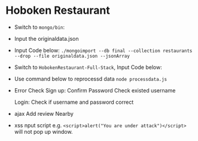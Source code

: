 # Hoboken Restaurant
* Switch to `mongo/bin`: 
* Input the originaldata.json 

* Input Code below:
     `./mongoimport --db final --collection restaurants --drop --file originaldata.json --jsonArray`

* Switch to `HobokenRestaurant-Full-Stack`, Input Code below:
* Use command below to reprocessd data
     `node processdata.js`


* Error Check 
  Sign up:
      Confirm Password
      Check existed username

  Login:
     Check if username and password correct


* ajax
  Add review
  Nearby


* xss
  nput script
  e.g. `<script>alert("You are under attack")</script>`
  will not pop up window.



